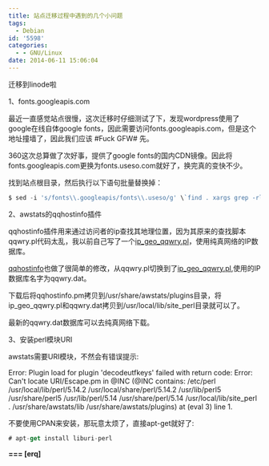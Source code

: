 ```yaml
---
title: 站点迁移过程中遇到的几个小问题
tags:
  - Debian
id: '5598'
categories:
  - - GNU/Linux
date: 2014-06-11 15:06:04
---
```


迁移到linode啦
<!-- more -->
1、fonts.googleapis.com

最近一直感觉站点很慢，这次迁移时仔细测试了下，发现wordpress使用了google在线自体google fonts，因此需要访问fonts.googleapis.com，但是这个地址撞墙了，因此我们应该 #Fuck GFW# 先。

360这次总算做了次好事，提供了google fonts的国内CDN镜像。因此将fonts.googleapis.com更换为fonts.useso.com就好了，换完真的变快不少。

找到站点根目录，然后执行以下语句批量替换掉：
```js
$ sed -i 's/fonts\\.googleapis/fonts\\.useso/g' \`find . xargs grep -rl 'fonts.googleapis'\`
```

2、awstats的qqhostinfo插件

qqhostinfo插件用来通过访问者的ip查找其地理位置，因为其原来的查找脚本qqwry.pl代码太乱，我以前自己写了一个[ip_geo_qqwry.pl](https://openwares.net/linux/awstats_ip_geo_qqwrypl.html)，使用纯真网络的IP数据库。

[qqhostinfo](/downloads/qqhostinfo.pm)也做了很简单的修改，从qqwry.pl切换到了[ip_geo_qqwry.pl](/downloads/ip_geo_qqwry.zip),使用的IP数据库名字为qqwry.dat。

下载后将qqhostinfo.pm拷贝到/usr/share/awstats/plugins目录，将ip_geo_qqwry.pl和qqwry.dat拷贝到/usr/local/lib/site_perl目录就可以了。

最新的qqwry.dat数据库可以去纯真网络下载。

3、安装perl模块URI

awstats需要URI模块，不然会有错误提示:

Error: Plugin load for plugin 'decodeutfkeys' failed with return code: Error: Can't locate URI/Escape.pm in @INC (@INC contains: /etc/perl /usr/local/lib/perl/5.14.2 /usr/local/share/perl/5.14.2 /usr/lib/perl5 /usr/share/perl5 /usr/lib/perl/5.14 /usr/share/perl/5.14 /usr/local/lib/site_perl . /usr/share/awstats/lib /usr/share/awstats/plugins) at (eval 3) line 1. 


不要使用CPAN来安装，那玩意太烦了，直接apt-get就好了:
```js
# apt-get install liburi-perl
```

**\===
\[erq\]**